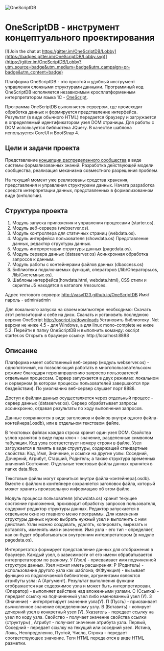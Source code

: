 ![OneScriptDB](https://github.com/vasvl123/OneScriptDB/blob/master/resource/osdb.png "OneScriptDB")

# OneScriptDB - инструмент концептуального проектирования

[![Join the chat at https://gitter.im/OneScriptDB/Lobby](https://badges.gitter.im/OneScriptDB/Lobby.svg)](https://gitter.im/OneScriptDB/Lobby?utm_source=badge&utm_medium=badge&utm_campaign=pr-badge&utm_content=badge)

Платформа OneScriptDB - это простой и удобный инструмент управления сложными структурами данными. Программный код OneScriptDB исполняется независимым кросплатформенным интерпретатором языка 1С - [OneScript](https://github.com/EvilBeaver/OneScript).

Программа OneScriptDB выполняется сервером, где происходит обработка данных и  формируется представление интерфейса. Результат (в виде обычного HTML) передается браузеру и загружается в определяемый идентификатором узел DOM страницы. Для работы с DOM используется библиотека JQuery. В качестве шаблона используется CoreUI и BootStrap 4.

## Цели и задачи проекта

Представление [концепции распределенного сообщества](https://github.com/vasvl123/distributed-community) в виде системы формализованных знаний. Разработка действующей модели сообщества, реализация механизма совместного разрешения проблем.

На текущий момент уже реализованы средства хранения, представления и управления структурами данных.
Начата разработка средств интерпретации данных, представленных в формализованном виде (онтологии).

## Структура проекта

1. Модуль запуска приложения и управления процессами (starter.os).
2. Модуль веб-сервера (webserver.os).
3. Модуль контроллера для статичных страниц (webdata.os).
4. Модуль интерфейса пользователя (showdata.os) Представление данных, редактор структуры данных.
5. Модуль интерпретации структуры данных (pagedata.os).
6. Модуль сервера данных (dataserver.os) Асинхронная обработка запросов к данным.
7. Модуль работы с контейнерами файлов данных (dbaccess.os)
8. Библиотеки подключаемых функций, операторов (/lib/Операторы.os, /lib/Системные.os).
9. Шаблоны интерфейса(howdata.html, webdata.html), CSS стили и скрипты JS находятся в каталоге /resources.


Адрес тестового сервера: http://vasvl123.github.io/OneScriptDB Имя/пароль - admin/admin

Для локального запуска на своем компьютере необходимо:
Скачать этот репозиторий к себе на диск.
Скачать и установить последнюю версию OneScript http://oscript.io/downloads
Установить библиотеку .Net версии не ниже 4.5 - для Windows, а для linux mono-complete не ниже 5.2.
Перейти в папку OneScriptDB и выполнить команду: oscript starter.os
Открыть в браузере ссылку: http://localhost:8888

## Описание

Платформа имеет собственный веб-сервер (модуль webserver.os) - однопоточный, но позволяющий работать в многопользовательском режиме благодаря перенаправлению запросов пользователей отдельным процессам. Сервер запускается в двух режимах: локальном и серверном (в котором процессы пользователей завершаются при бездействии). По умолчанию веб-сервер слушает порт 8888.

Доступ к файлам данных осуществляется через отдельный процесс - сервер данных (dataserver.os). Сервер обрабатывает запросы ассинхронно, отдавая результаты по ходу выполнения запросов.

Данные сохраняются в виде заголовков и файлов внутри одного файла-контейнера(.osdb), или в отдельном текстовом файле.

В текстовых файлах каждая строка хранит один узел DOM. Свойства узлов хранятся в виде пары ключ - значение, разделенные символом табуляции. Код узла соответствует номеру строки в файле. Узел загружается в память в виде структуры, содержащей стандартные свойства: Код, Имя, Значение, и ссылки на другие узлы: Соседний, Дочерний, Атрибут, Старший, Родитель; а также структура временных значений Состояние. Отдельные текстовые файлы данных хранятся в папке data\.files.

Текстовые файлы могут храниться внутри файла-контейнера(.osdb). Вместе с файлом в контейнере сохраняется заголовок файла, который может хранить произвольную информацию об этом файле.

Модуль процесса пользователя (showdata.os) хранит текущее состояние приложения, производит обработку запросов пользователя, содержит редактор структуры данных. Редактор запускается в отдельном окне из главного меню программы. Для изменения структуры данных нужно выбрать нужный узел и выполнить с ним действия. Узлы можно создавать, удалять, копировать, вырезать и вставлять, изменять имя и значение. Имя узла - его тип - определяет, как он будет обрабатываться внутренним интерпретатором (в модуле pagedata.os).

Интерпретатор формирует представление данных для отображения в браузере. Каждый узел, в зависимости от его имени обрабатывается интерпретатором по разному. У (Узел) - присваивает имя подчиненной структуре данных. Узел может иметь расширения: Р (Родитель) - использование другого узла как шаблона; Ф(Функция) - вызывает функцию из подключаемой библиотеки, аргументами являются атрибуты узла: А (Аргумент). Результат выполнения функции отображается как содержимое узла и может быть интерпретирован. (Оператор) - выполняет действие над вложенными узлами. С (Ссылка) - передает ссылку на подчиненный узел либо именованный узел (У). З (Значение) - интерпретирует значение узла(У). П (Пусть) - присваивает вычисленное значение определенному узлу. В (Вставить) - копирует дочерний узел в конкретный узел (У). Указатель - передает ссылку на узел по коду узла. Свойство - получает значение свойства ссылки (структуры) , Атрибут - получает значение атрибута узла. Первый, Соседний - передает ссылку на текущий или соседний узел. Истина, Ложь, Неопределенно, Пустой, Число, Строка - передает соответствующее значение. Теги HTML передаются в виде HTML разметки.
